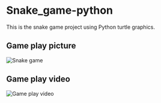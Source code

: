 # Snake_game-python

This is the snake game project using Python turtle graphics.

## Game play picture

![Snake game](https://github.com/ijaejun1025/Snake_game-Python/assets/154036705/9f53367b-1d0a-4b6f-96f6-7e36c541a911)

## Game play video

![Game play video](https://github.com/ijaejun1025/Snake_game-Python/assets/154036705/53b012c7-b890-4fa4-afa4-2d187bae3aae)
